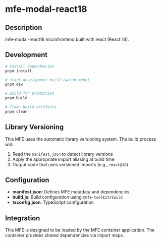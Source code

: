 # mfe-modal-react18

## Description
mfe-modal-react18 microfrontend built with react (React 18).

## Development

```bash
# Install dependencies
pnpm install

# Start development build (watch mode)
pnpm dev

# Build for production
pnpm build

# Clean build artifacts
pnpm clean
```

## Library Versioning
This MFE uses the automatic library versioning system. The build process will:
1. Read the `manifest.json` to detect library versions
2. Apply the appropriate import aliasing at build time
3. Output code that uses versioned imports (e.g., `react@18`)

## Configuration
- **manifest.json**: Defines MFE metadata and dependencies
- **build.js**: Build configuration using `@mfe-toolkit/build`
- **tsconfig.json**: TypeScript configuration

## Integration
This MFE is designed to be loaded by the MFE container application.
The container provides shared dependencies via import maps.
